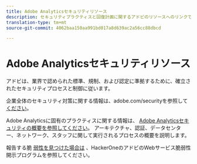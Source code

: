 ```yaml
---
title: Adobe Analyticsセキュリティリソース
description: セキュリティプラクティスと回復計画に関するアドビのリソースへのリンクです。
translation-type: tm+mt
source-git-commit: 4062baa150aa991bd017a8d639ac2a56cc88dbcd

---
```



# Adobe Analyticsセキュリティリソース

アドビは、業界で認められた標準、規制、および認定に準拠するために、確立されたセキュリティプロセスと制御に従います。

企業全体のセキュリティ対策に関する情報は、adobe.com/securityを参照して [ください](https://adobe.com/security.html)。

Adobe Analyticsに固有のプラクティスに関する情報は、 [Adobe Analyticsセキュリティの概要を参照してください](https://www.adobe.com/content/dam/acom/en/security/pdfs/ADB-AnalyticsSecurity-WP.pdf)。 アーキテクチャ、認証、データセンター、ネットワーク、スタッフに関して実行されるプロセスの概要を説明します。

報告する脆 [弱性を見つけた場合は](https://hackerone.com/adobe) 、HackerOneのアドビのWebサービス脆弱性開示プログラムを参照してください。
